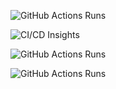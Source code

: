 


![GitHub Actions Runs](https://img.shields.io/github/actions/workflow/status/evgeniimatveev/evgeniimatveev/main.yml?label=Total%20Runs)



![CI/CD Insights](https://github-readme-stats.vercel.app/api/pin/?username=evgeniimatveev&repo=evgeniimatveev&theme=dark)


![GitHub Actions Runs](https://img.shields.io/github/actions/workflow/status/evgeniimatveev/evgeniimatveevyour-workflow.yml?label=Total%20Runs)


![GitHub Actions Runs](https://img.shields.io/github/actions/workflow/status/evgeniimatveev/evgeniimatveev/ci_cd.yml?label=Total%20Runs)
